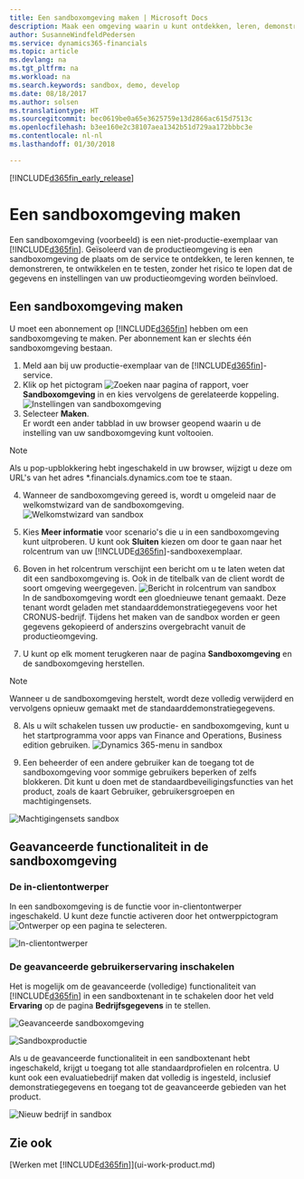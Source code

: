```yaml
---
title: Een sandboxomgeving maken | Microsoft Docs
description: Maak een omgeving waarin u kunt ontdekken, leren, demonstreren, ontwikkelen en testen.
author: SusanneWindfeldPedersen
ms.service: dynamics365-financials
ms.topic: article
ms.devlang: na
ms.tgt_pltfrm: na
ms.workload: na
ms.search.keywords: sandbox, demo, develop
ms.date: 08/18/2017
ms.author: solsen
ms.translationtype: HT
ms.sourcegitcommit: bec0619be0a65e3625759e13d2866ac615d7513c
ms.openlocfilehash: b3ee160e2c38107aea1342b51d729aa172bbbc3e
ms.contentlocale: nl-nl
ms.lasthandoff: 01/30/2018

---
```

[!INCLUDE[d365fin_early_release](includes/d365fin_early_release.md.md)]

# <a name="create-a-sandbox-environment"></a>Een sandboxomgeving maken
Een sandboxomgeving (voorbeeld) is een niet-productie-exemplaar van [!INCLUDE[d365fin](includes/d365fin_md.md)]. Geïsoleerd van de productieomgeving is een sandboxomgeving de plaats om de service te ontdekken, te leren kennen, te demonstreren, te ontwikkelen en te testen, zonder het risico te lopen dat de gegevens en instellingen van uw productieomgeving worden beïnvloed.

## <a name="to-create-a-sandbox-environment"></a>Een sandboxomgeving maken
U moet een abonnement op [!INCLUDE[d365fin](includes/d365fin_md.md)] hebben om een sandboxomgeving te maken. Per abonnement kan er slechts één sandboxomgeving bestaan.

1. Meld aan bij uw productie-exemplaar van de [!INCLUDE[d365fin](includes/d365fin_md.md)]-service.
2. Klik op het pictogram ![Zoeken naar pagina of rapport](media/ui-search/search_small.png "pictogram Zoeken naar pagina of rapport"), voer **Sandboxomgeving** in en kies vervolgens de gerelateerde koppeling.
![Instellingen van sandboxomgeving](./media/across-sandbox/sandbox-environment-setup.png)
3. Selecteer **Maken**.  
  Er wordt een ander tabblad in uw browser geopend waarin u de instelling van uw sandboxomgeving kunt voltooien.
> [!NOTE]  
>  Als u pop-upblokkering hebt ingeschakeld in uw browser, wijzigt u deze om URL's van het adres *.financials.dynamics.com toe te staan.   

4. Wanneer de sandboxomgeving gereed is, wordt u omgeleid naar de welkomstwizard van de sandboxomgeving.
![Welkomstwizard van sandbox](./media/across-sandbox/sandbox-wizard.png)

5. Kies **Meer informatie** voor scenario's die u in een sandboxomgeving kunt uitproberen. U kunt ook **Sluiten** kiezen om door te gaan naar het rolcentrum van uw [!INCLUDE[d365fin](includes/d365fin_md.md)]-sandboxexemplaar.
6. Boven in het rolcentrum verschijnt een bericht om u te laten weten dat dit een sandboxomgeving is. Ook in de titelbalk van de client wordt de soort omgeving weergegeven.
![Bericht in rolcentrum van sandbox](./media/across-sandbox/sandbox-rolecenter-notification.png)  
In de sandboxomgeving wordt een gloednieuwe tenant gemaakt. Deze tenant wordt geladen met standaarddemonstratiegegevens voor het CRONUS-bedrijf. Tijdens het maken van de sandbox worden er geen gegevens gekopieerd of anderszins overgebracht vanuit de productieomgeving.
7.  U kunt op elk moment terugkeren naar de pagina **Sandboxomgeving** en de sandboxomgeving herstellen.
> [!NOTE]  
>  Wanneer u de sandboxomgeving herstelt, wordt deze volledig verwijderd en vervolgens opnieuw gemaakt met de standaarddemonstratiegegevens.  

8.  Als u wilt schakelen tussen uw productie- en sandboxomgeving, kunt u het startprogramma voor apps van Finance and Operations, Business edition gebruiken.
![Dynamics 365-menu in sandbox](./media/across-sandbox/sandbox-dynamics365-menu.png)

9.  Een beheerder of een andere gebruiker kan de toegang tot de sandboxomgeving voor sommige gebruikers beperken of zelfs blokkeren. Dit kunt u doen met de standaardbeveiligingsfuncties van het product, zoals de kaart Gebruiker, gebruikersgroepen en machtigingensets.

![Machtigingensets sandbox](./media/across-sandbox/sandbox-permission-sets.png)

## <a name="advanced-functionality-in-the-sandbox-environment"></a>Geavanceerde functionaliteit in de sandboxomgeving
### <a name="the-in-client-designer"></a>De in-clientontwerper
In een sandboxomgeving is de functie voor in-clientontwerper ingeschakeld. U kunt deze functie activeren door het ontwerppictogram ![Ontwerper](./media/across-sandbox/sandbox-inclient-design-icon.png) op een pagina te selecteren.

![In-clientontwerper](./media/across-sandbox/sandbox-inclient-designer.png)

### <a name="enable-the-advanced-user-experience"></a>De geavanceerde gebruikerservaring inschakelen
Het is mogelijk om de geavanceerde (volledige) functionaliteit van [!INCLUDE[d365fin](includes/d365fin_md.md)] in een sandboxtenant in te schakelen door het veld **Ervaring** op de pagina **Bedrijfsgegevens** in te stellen.

![Geavanceerde sandboxomgeving](./media/across-sandbox/sandbox-advanced.png)

![Sandboxproductie](./media/across-sandbox/sandbox-production.png)

Als u de geavanceerde functionaliteit in een sandboxtenant hebt ingeschakeld, krijgt u toegang tot alle standaardprofielen en rolcentra. U kunt ook een evaluatiebedrijf maken dat volledig is ingesteld, inclusief demonstratiegegevens en toegang tot de geavanceerde gebieden van het product.

![Nieuw bedrijf in sandbox](./media/across-sandbox/sandbox-newcompany.png)


## <a name="see-also"></a>Zie ook
[Werken met [!INCLUDE[d365fin](includes/d365fin_md.md)]](ui-work-product.md)  

